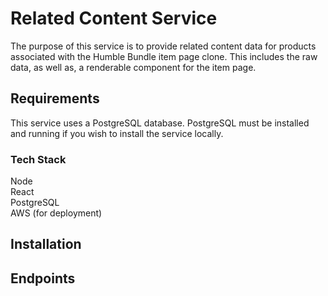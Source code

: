 # Related Content Service

The purpose of this service is to provide related content data for products associated with the Humble Bundle item page clone. This includes the raw data, as well as, a renderable component for the item page.

## Requirements

This service uses a PostgreSQL database. PostgreSQL must be installed and running if you wish to install the service locally.

### Tech Stack

Node\
React\
PostgreSQL\
AWS (for deployment)

## Installation

## Endpoints
